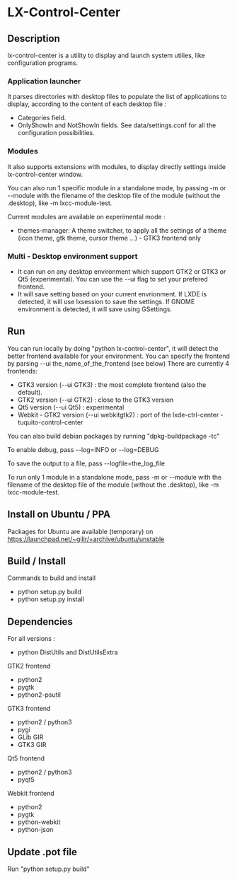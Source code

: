 # LX-Control-Center

## Description

lx-control-center is a utility to display and launch system utilies, like configuration programs.

### Application launcher

It parses directories with desktop files to populate the list of applications to display, according to the content of each desktop file :
 - Categories field.
 - OnlyShowIn and NotShowIn fields.
See data/settings.conf for all the configuration possibilities.

### Modules

It also supports extensions with modules, to display directly settings inside lx-control-center window.

You can also run 1 specific module in a standalone mode, by passing -m or --module with the filename of the desktop file of the module (without the .desktop), like -m lxcc-module-test.

Current modules are available on experimental mode :
 - themes-manager: A theme switcher, to apply all the settings of a theme (icon theme, gtk theme, cursor theme ...) - GTK3 frontend only


### Multi - Desktop environment support

 - It can run on any desktop environment which support GTK2 or GTK3 or Qt5 (experimental). You can use the --ui flag to set your prefered frontend.
 - It will save setting based on your current envrionment. If LXDE is detected, it will use lxsession to save the settings. If GNOME environment is detected, it will save using GSettings.


## Run

You can run locally by doing "python lx-control-center", it will detect the better frontend available for your environment.
You can specify the frontend by parsing --ui the_name_of_the_frontend (see below)
There are currently 4 frontends:
 - GTK3 version (--ui GTK3) : the most complete frontend (also the default).
 - GTK2 version (--ui GTK2) : close to the GTK3 version
 - Qt5 version (--ui Qt5) : experimental
 - Webkit - GTK2 version (--ui webkitgtk2) : port of the lxde-ctrl-center - tuquito-control-center

You can also build debian packages by running "dpkg-buildpackage -tc"

To enable debug, pass --log=INFO or --log=DEBUG

To save the output to a file, pass --logfile=the_log_file

To run only 1 module in a standalone mode, pass -m or --module with the filename of the desktop file of the module (without the .desktop), like -m lxcc-module-test.


## Install on Ubuntu / PPA

Packages for Ubuntu are available (temporary) on https://launchpad.net/~gilir/+archive/ubuntu/unstable


## Build / Install

Commands to build and install
 - python setup.py build
 - python setup.py install


## Dependencies

For all versions :
 - python DistUtils and DistUtilsExtra

GTK2 frontend
 - python2
 - pygtk
 - python2-psutil

GTK3 frontend
 - python2 / python3
 - pygi
 - GLib GIR
 - GTK3 GIR

Qt5 frontend
 - python2 / python3
 - pyqt5

Webkit frontend
 - python2
 - pygtk
 - python-webkit
 - python-json


## Update .pot file

Run "python setup.py build"
